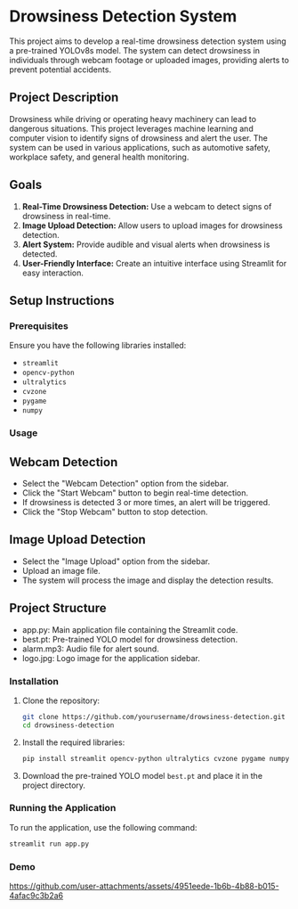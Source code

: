# Drowsiness Detection System

This project aims to develop a real-time drowsiness detection system using a pre-trained YOLOv8s model. The system can detect drowsiness in individuals through webcam footage or uploaded images, providing alerts to prevent potential accidents.

## Project Description

Drowsiness while driving or operating heavy machinery can lead to dangerous situations. This project leverages machine learning and computer vision to identify signs of drowsiness and alert the user. The system can be used in various applications, such as automotive safety, workplace safety, and general health monitoring.

## Goals

1. **Real-Time Drowsiness Detection:** Use a webcam to detect signs of drowsiness in real-time.
2. **Image Upload Detection:** Allow users to upload images for drowsiness detection.
3. **Alert System:** Provide audible and visual alerts when drowsiness is detected.
4. **User-Friendly Interface:** Create an intuitive interface using Streamlit for easy interaction.

## Setup Instructions

### Prerequisites

Ensure you have the following libraries installed:

- `streamlit`
- `opencv-python`
- `ultralytics`
- `cvzone`
- `pygame`
- `numpy`

### Usage
## Webcam Detection
- Select the "Webcam Detection" option from the sidebar.
- Click the "Start Webcam" button to begin real-time detection.
- If drowsiness is detected 3 or  more  times, an alert will be triggered.
- Click the "Stop Webcam" button to stop detection.
## Image Upload Detection
- Select the "Image Upload" option from the sidebar.
- Upload an image file.
- The system will process the image and display the detection results.
## Project Structure
- app.py: Main application file containing the Streamlit code.
- best.pt: Pre-trained YOLO model for drowsiness detection.
- alarm.mp3: Audio file for alert sound.
- logo.jpg: Logo image for the application sidebar.




### Installation

1. Clone the repository:
    ```bash
    git clone https://github.com/yourusername/drowsiness-detection.git
    cd drowsiness-detection
    ```

2. Install the required libraries:
    ```bash
    pip install streamlit opencv-python ultralytics cvzone pygame numpy
    ```

3. Download the pre-trained YOLO model `best.pt` and place it in the project directory.

### Running the Application

To run the application, use the following command:
```bash
streamlit run app.py
```
### Demo
https://github.com/user-attachments/assets/4951eede-1b6b-4b88-b015-4afac9c3b2a6


